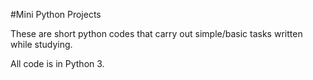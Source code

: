 #Mini Python Projects

These are short python codes that carry out simple/basic tasks written while studying.

All code is in Python 3.